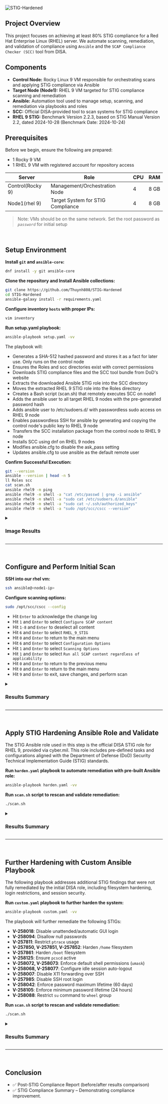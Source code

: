 ![STIG-Hardened](https://i.imgur.com/BsQNMcw.png)

## Project Overview
This project focuses on achieving at least 80% STIG compliance for a Red Hat Enterprise Linux (RHEL) server. We automate scanning, remediation, and validation of compliance using `Ansible` and the `SCAP Compliance Checker (SCC)` tool from DISA.

## Components
- **Control Node:** Rocky Linux 9 VM responsible for orchestrating scans and applying STIG compliance via Ansible
- **Target Node (Node1):** RHEL 9 VM targeted for STIG compliance scanning and remediation
- **Ansible:** Automation tool used to manage setup, scanning, and remediation via playbooks and roles
- **SCC:** Official DISA-provided tool to scan systems for STIG compliance
- **RHEL 9 STIG:** Benchmark Version 2.2.3, based on STIG Manual Version 2.2, dated 2024-10-28 (Benchmark Date: 2024-10-24)
    

## Prerequisites
Before we begin, ensure the following are prepared:
- 1 Rocky 9 VM
- 1 RHEL 9 VM with registered account for repository access 

| Server            | Role                              | CPU | RAM  |
|-------------------|-----------------------------------|-----|------|
| Control(Rocky 9)  | Management/Orchestration Node     | 4   | 8 GB |
| Node1(rhel 9)     | Target System for STIG Compliance | 4   | 8 GB |     

> Note: VMs should be on the same network. Set the root password as *`password`* for initial setup
<br>

## Setup Environment
  
**Install `git` and `ansible-core`:**
```bash
dnf install -y git ansible-core
```
**Clone the repository and Install Ansible collections:**
```bash
git clone https://github.com/Thuynh808/STIG-Hardened
cd STIG-Hardened
ansible-galaxy install -r requirements.yaml
```
**Configure inventory `hosts` with proper IPs:**
```bash
vim inventory
```
**Run setup.yaml playbook:**
```bash
ansible-playbook setup.yaml -vv
```
The playbook will:
  - Generates a SHA-512 hashed password and stores it as a fact for later use. Only runs on the control node
  - Ensures the Roles and scc directories exist with correct permissions
  - Downloads STIG compliance files and the SCC tool bundle from DoD's website
  - Extracts the downloaded Ansible STIG role into the SCC directory
  - Moves the extracted RHEL 9 STIG role into the Roles directory
  - Creates a Bash script (scan.sh) that remotely executes SCC on node1
  - Adds the ansible user to all target RHEL 9 nodes with the pre-generated password hash
  - Adds ansible user to /etc/sudoers.d/ with passwordless sudo access on RHEL 9 node
  - Enables passwordless SSH for ansible by generating and copying the control node's public key to RHEL 9 node
  - Transfers the SCC installation package from the control node to RHEL 9 node
  - Installs SCC using dnf on RHEL 9 nodes
  - Modifies ansible.cfg to disable the ask_pass setting
  - Updates ansible.cfg to use ansible as the default remote user

**Confirm Successful Execution:**
```bash
git --version
ansible --version | head -n 5
ll Roles scc
cat scan.sh
ansible rhel9 -m ping
ansible rhel9 -m shell -a "cat /etc/passwd | grep -i ansible"
ansible rhel9 -m shell -a "sudo cat /etc/sudoers.d/ansible"
ansible rhel9 -m shell -a "sudo cat ~/.ssh/authorized_keys"
ansible rhel9 -m shell -a "sudo /opt/scc/cscc --version"
```

<details close>
<summary> <h3>Image Results</h3> </summary>
    
![STIG-Hardened](https://i.imgur.com/BqTeHSI.png)

- ✅ **Verified Git and Ansible installations**: Confirmed git version 2.43.5 and ansible core 2.14.17
- ✅ **Roles and SCC directories**: `Roles/` contains `rhel9STIG` role, and `scc/` contains Ansible files, SCC package, and STIG documentation
- ✅ **scan.sh script created**: Script designed to run SCC remotely over SSH, shown with correct syntax and permissions
- ✅ **Ansible and user setup validated**: Successful ping response from `rhel9` target and correct ansible user presence in `/etc/passwd`
- ✅ **Sudo configured for Ansible user**: Verified entry in `/etc/sudoers.d/ansible` allowing `NOPASSWD:ALL` access
- ✅ **Passwordless SSH confirmed**: Public SSH key properly installed in `~/.ssh/authorized_keys` on rhel9 target
- ✅ **SCC tool installed**: Verified `/opt/scc/cscc` version output showing correct installation
</details>

---
<br>

## Configure and Perform Initial Scan

**SSH into our rhel vm:**
```bash
ssh ansible@<node1-ip>
```
**Configure scanning options:**  
```bash
sudo /opt/scc/cscc --config
```
- Hit `Enter` to acknowledge the change log
- Hit `1` and `Enter` to select `Configure SCAP content`
- Hit `1-8` and `Enter` to deselect all content
- Hit `6` and `Enter` to select `RHEL_9_STIG`
- Hit `0` and `Enter` to return to the main menu
- Hit `6` and `Enter` to select `Configuration Options`
- Hit `1` and `Enter` to select `Scanning Options`
- Hit `1` and `Enter` to select `Run all SCAP content regardless of applicability`
- Hit `0` and `Enter` to return to the previous menu
- Hit `0` and `Enter` to return to the main menu
- Hit `9` and `Enter` to exit, save changes, and perform scan

<details close>
<summary> <h3>Results Summary</h3> </summary>

![STIG-Hardened](https://i.imgur.com/urmgWhY.png) 
![STIG-Hardened](https://i.imgur.com/kkRl1qK.png)

**Initial STIG Compliance Scan Summary**
- Reviewed non-compliance HTML report generated by SCAP Compliance Checker (SCC)
- Initial compliance score: **`35.4%`** (RED - Non-Compliant)
- Indicates a high number of critical (CAT I) and medium (CAT II) severity findings
- System requires significant remediation to meet RHEL 9 STIG standards
> Note: Full detailed report is available in /home/ansible/SCC/Sessions/
</details>

---
<br>

## Apply STIG Hardening Ansible Role and Validate

The STIG Ansible role used in this step is the official DISA STIG role for RHEL 9, provided via cyber.mil. This role includes pre-defined tasks and configurations aligned with the Department of Defense (DoD) Security Technical Implementation Guide (STIG) standards.
<br>

**Run `harden.yaml` playbook to automate remediation with pre-built Ansible role:**
```bash
ansible-playbook harden.yaml -vv
```
**Run `scan.sh` script to rescan and validate remediation:**
```bash
./scan.sh
```

<details close>
<summary> <h3>Results Summary</h3> </summary>

![STIG-Hardened](https://i.imgur.com/oYsFy9C.png)
![STIG-Hardened](https://i.imgur.com/GeX8tJM.png)

**Post-Remediation STIG Compliance Scan Summary**
- Reviewed updated non-compliance HTML report generated by SCAP Compliance Checker (SCC)
- Post-remediation compliance score: **`78.96%`** (RED - Still below passing but significantly improved)
- Indicates a reduced number of critical (CAT I) and medium (CAT II) severity findings
- System shows substantial improvement but requires additional hardening to fully meet RHEL 9 STIG standards
> Note: Full detailed report is available in /home/ansible/SCC/Sessions/
</details>

---
<br>

## Further Hardening with Custom Ansible Playbook

The following playbook addresses additional STIG findings that were not fully remediated by the initial DISA role, including filesystem hardening, login restrictions, and session security.
<br>

**Run `custom.yaml` playbook to further harden the system:**
```bash
ansible-playbook custom.yaml -vv
```
The playbook will further remediate the following STIGs:
  - **V-258018**: Disable unattended/automatic GUI login
  - **V-258094**: Disallow null passwords
  - **V-257811**: Restrict `ptrace` usage
  - **V-257850, V-257851, V-257852**: Harden `/home` filesystem
  - **V-257861**: Harden `/boot` filesystem
  - **V-258125**: Ensure `pcscd` active
  - **V-258072, V-258073**: Enforce default shell permissions (`umask`)
  - **V-258068, V-258077**: Configure idle session auto-logout
  - **V-258007**: Disable X11 forwarding over SSH
  - **V-257985**: Disable SSH root login
  - **V-258042**: Enforce password maximum lifetime (60 days)
  - **V-258105**: Enforce minimum password lifetime (24 hours)
  - **V-258088**: Restrict `su` command to `wheel` group

**Run `scan.sh` script to rescan and validate remediation:**
```bash
./scan.sh
```

<details close>
<summary> <h3>Results Summary</h3> </summary>

![STIG-Hardened](https://i.imgur.com/b8gKXbR.png)
![STIG-Hardened](https://i.imgur.com/BklOCMW.png)


**Final STIG Compliance Scan Summary (Post-Custom Playbook)**
- Reviewed final non-compliance HTML report generated by SCAP Compliance Checker (SCC)
- Final compliance score: **`82.18%`** (YELLOW - Moderate Compliance)
- Indicates further reduction of critical (CAT I) and medium (CAT II) severity findings after applying custom playbook
> Note: Full detailed report is available in /home/ansible/SCC/Sessions/
</details>

---
<br>

## Conclusion

- ✅ Post-STIG Compliance Report (before/after results comparison)
- ✅ STIG Compliance Summary – Demonstrating compliance improvement.
